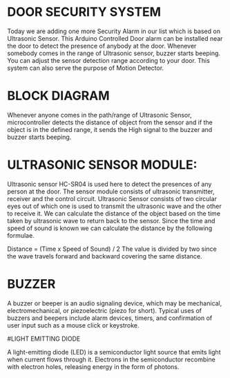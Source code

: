 # DOOR SECURITY SYSTEM
Today we are adding one more Security Alarm in our list which is based on Ultrasonic Sensor. This Arduino Controlled Door alarm can be installed near the door to detect the presence of anybody at the door. Whenever somebody comes in the range of Ultrasonic sensor, buzzer starts beeping. You can adjust the sensor detection range according to your door. This system can also serve the purpose of Motion Detector.

# BLOCK DIAGRAM



Whenever anyone comes in the path/range of Ultrasonic Sensor, microcontroller detects the distance of object from the sensor and if the object is in the defined range, it sends the High signal to the buzzer and buzzer starts beeping.


# ULTRASONIC SENSOR MODULE:

Ultrasonic sensor HC-SR04 is used here to detect the presences of any person at the door. The sensor module consists of ultrasonic transmitter, receiver and the control circuit. Ultrasonic Sensor consists of two circular eyes out of which one is used to transmit the ultrasonic wave and the other to receive it.
We can calculate the distance of the object based on the time taken by ultrasonic wave to return back to the sensor. Since the time and speed of sound is known we can calculate the distance by the following formulae.

Distance = (Time x Speed of Sound) / 2
The value is divided by two since the wave travels forward and backward covering the same distance. 


# BUZZER

A buzzer or beeper is an audio signaling device, which may be mechanical, electromechanical, or piezoelectric (piezo for short). Typical uses of buzzers and beepers include alarm devices, timers, and confirmation of user input such as a mouse click or keystroke.

#LIGHT EMITTING DIODE

A light-emitting diode (LED) is a semiconductor light source that emits light when current flows through it. Electrons in the semiconductor recombine with electron holes, releasing energy in the form of photons.


